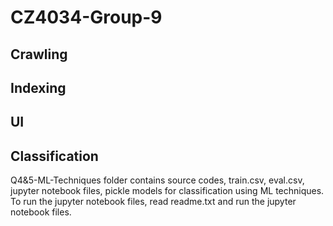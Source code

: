# CZ4034-Group-9


## Crawling


## Indexing


## UI


## Classification
Q4&5-ML-Techniques folder contains source codes, train.csv, eval.csv, jupyter notebook files, pickle models for classification using ML techniques. To run the jupyter notebook files, read readme.txt and run the jupyter notebook files.
